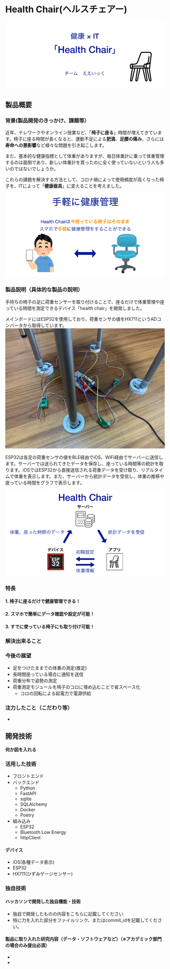 # Health Chair(ヘルスチェアー)

![top image](misc/top.png)
## 製品概要
### 背景(製品開発のきっかけ、課題等）
近年、テレワークやオンライン授業など、「**椅子に座る**」時間が増えてきています。椅子に座る時間が長くなると、運動不足による**肥満**、**足腰の痛み**、さらには**寿命への悪影響**など様々な問題を引き起こします。

また、基本的な健康指標として体重がありますが、毎日体重計に乗って体重管理するのは面倒であり、新しい体重計を買ったのに全く使っていないという人も多いのではないでしょうか。

これらの課題を解決する方法として、コロナ禍によって使用頻度が高くなった椅子を、ITによって「**健康器具**」に変えることを考えました。

![image2](misc/2.png)

### 製品説明（具体的な製品の説明）
手持ちの椅子の足に荷重センサーを取り付けることで、座るだけで体重管理や座っている時間を測定できるデバイス「health chair」を開発しました。

メインボードにはESP32を使用しており、荷重センサの値をHX711というADコンバータから取得しています。
![image3](misc/3.jpg)

ESP32は各足の荷重センサの値をBLE経由でiOS、WiFi経由でサーバーに送信します。サーバーでは送られてきたデータを保存し、座っている時間等の統計を取ります。iOSではESP32から直接送信される荷重データを受け取り、リアルタイムで体重を表示します。また、サーバーから統計データを受信し、体重の推移や座っている時間をグラフで表示します。

![image4](misc/4.png)

### 特長
#### 1. 椅子に座るだけで健康管理できる！

#### 2. スマホで簡単にデータ確認や設定が可能！
#### 3. すでに使っている椅子にも取り付け可能！

### 解決出来ること
### 今後の展望
- 足をつけたままでの体重の測定(推定)
- 長時間座っている場合に通知を送信
- 荷重分布で姿勢の測定
- 荷重測定モジュールを椅子のコロに埋め込むことで省スペース化
    - コロの回転による起電力で電源供給

### 注力したこと（こだわり等）
* 

## 開発技術
**何か図を入れる**
### 活用した技術
- フロントエンド
- バックエンド
    - Python
    - FastAPI
    - sqlite
    - SQLAlchemy
    - Docker
    - Poetry
- 組み込み
    - ESP32
    - Bluetooth Low Energy
    - httpClient

#### デバイス
* iOS(各種データ表示)
* ESP32
* HX711(ひずみゲージセンサー)

### 独自技術
#### ハッカソンで開発した独自機能・技術
* 独自で開発したものの内容をこちらに記載してください
* 特に力を入れた部分をファイルリンク、またはcommit_idを記載してください。

#### 製品に取り入れた研究内容（データ・ソフトウェアなど）（※アカデミック部門の場合のみ提出必須）
* 
* 
